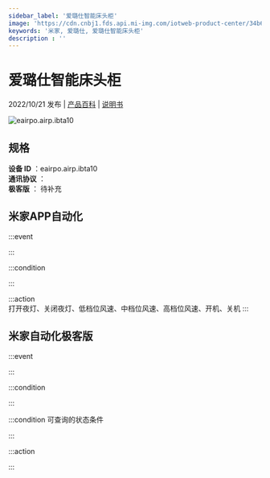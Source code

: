 ```yaml
---
sidebar_label: '爱璐仕智能床头柜'
image: 'https://cdn.cnbj1.fds.api.mi-img.com/iotweb-product-center/34b6fdbf1525b50e161d28f74e40c298_1654163933395.png?GalaxyAccessKeyId=AKVGLQWBOVIRQ3XLEW&Expires=9223372036854775807&Signature=n3xntcwOdLEjIZu9m8RLJ9al5pI='
keywords: '米家, 爱璐仕, 爱璐仕智能床头柜'
description : ''
---
```

# 爱璐仕智能床头柜

2022/10/21 发布 | [产品百科](https://home.mi.com/webapp/content/baike/product/index.html?model=eairpo.airp.ibta10/) | [说明书](https://home.mi.com/views/introduction.html?model=eairpo.airp.ibta10&region=cn)

![eairpo.airp.ibta10](https://cdn.cnbj1.fds.api.mi-img.com/iotweb-product-center/34b6fdbf1525b50e161d28f74e40c298_1654163933395.png?GalaxyAccessKeyId=AKVGLQWBOVIRQ3XLEW&Expires=9223372036854775807&Signature=n3xntcwOdLEjIZu9m8RLJ9al5pI=)

## 规格  
> 
**设备 ID** ：eairpo.airp.ibta10  
**通讯协议** ：  
**极客版**  ： 待补充 


## 米家APP自动化  

:::event  

:::

:::condition  

:::

:::action   
打开夜灯、关闭夜灯、低档位风速、中档位风速、高档位风速、开机、关机
:::

## 米家自动化极客版  

:::event  

:::

:::condition  

:::

:::condition 可查询的状态条件  

:::

:::action  

:::

        
